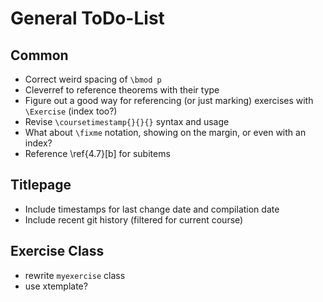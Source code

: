 # General ToDo-List

## Common

- Correct weird spacing of `\bmod p`
- Cleverref to reference theorems with their type
- Figure out a good way for referencing (or just marking) exercises with `\Exercise` (index too?)
- Revise `\coursetimestamp{}{}{}` syntax and usage
- What about `\fixme` notation, showing on the margin, or even with an index?
- Reference \ref{4.7}[b] for subitems

## Titlepage

- Include timestamps for last change date and compilation date
- Include recent git history (filtered for current course)

## Exercise Class

- rewrite `myexercise` class
- use xtemplate?
